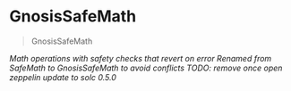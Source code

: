# GnosisSafeMath



> GnosisSafeMath



*Math operations with safety checks that revert on error Renamed from SafeMath to GnosisSafeMath to avoid conflicts TODO: remove once open zeppelin update to solc 0.5.0*



